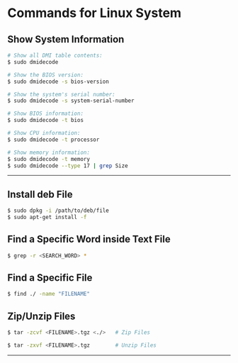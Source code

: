 # Commands for Linux System

## Show System Information

```sh
# Show all DMI table contents:
$ sudo dmidecode

# Show the BIOS version:
$ sudo dmidecode -s bios-version

# Show the system's serial number:
$ sudo dmidecode -s system-serial-number

# Show BIOS information:
$ sudo dmidecode -t bios

# Show CPU information:
$ sudo dmidecode -t processor

# Show memory information:
$ sudo dmidecode -t memory
$ sudo dmidecode --type 17 | grep Size
```

---

## Install deb File

```sh
$ sudo dpkg -i /path/to/deb/file
$ sudo apt-get install -f
```

## Find a Specific Word inside Text File

```sh
$ grep -r <SEARCH_WORD> *
```

## Find a Specific File

```sh
$ find ./ -name "FILENAME"
```

## Zip/Unzip Files

```sh
$ tar -zcvf <FILENAME>.tgz <./>   # Zip Files

$ tar -zxvf <FILENAME>.tgz        # Unzip Files
```

---
